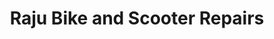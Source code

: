 ---
title: "Raju Bike and Scooter Repairs"
url: /kukatpally/raju-bike-and-scooter-repairs/
shop: Motorrad
---